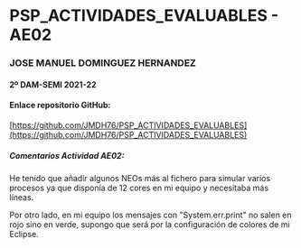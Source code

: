 # PSP_ACTIVIDADES_EVALUABLES - AE02

### JOSE MANUEL DOMINGUEZ HERNANDEZ

#### 2º DAM-SEMI 2021-22

#### Enlace repositorio GitHub:

[https://github.com/JMDH76/PSP_ACTIVIDADES_EVALUABLES](https://github.com/JMDH76/PSP_ACTIVIDADES_EVALUABLES)

##### Comentarios Actividad AE02:

He tenido que añadir algunos NEOs más al fichero para simular varios procesos ya que disponía de 12 cores en mi equipo y necesitaba más líneas.

Por otro lado, en mi equipo los mensajes con "System.err.print" no salen en rojo sino en verde, supongo que será por la configuración de colores de mi Eclipse.
